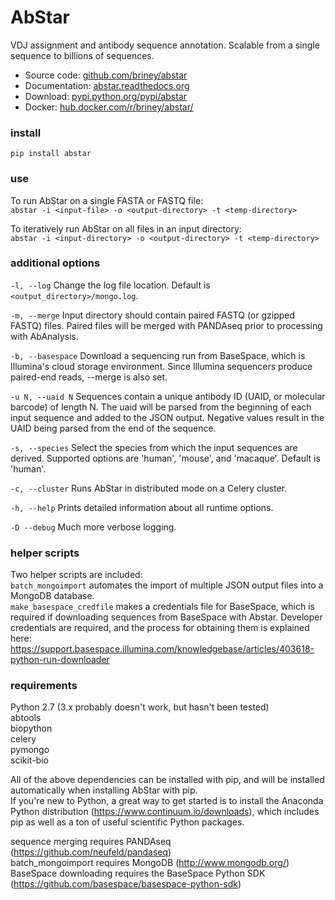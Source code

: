 # AbStar  
  
VDJ assignment and antibody sequence annotation. Scalable from a single sequence to billions of sequences.  
  
  - Source code: [github.com/briney/abstar](https://github.com/briney/abstar)  
  - Documentation: [abstar.readthedocs.org](abstar.readthedocs.org)  
  - Download: [pypi.python.org/pypi/abstar](https://pypi.python.org/pypi/abstar)
  - Docker: [hub.docker.com/r/briney/abstar/](https://hub.docker.com/r/briney/abstar/)  
  
### install  
`pip install abstar`  
  
### use  

To run AbStar on a single FASTA or FASTQ file:  
`abstar -i <input-file> -o <output-directory> -t <temp-directory>`

To iteratively run AbStar on all files in an input directory:  
`abstar -i <input-directory> -o <output-directory> -t <temp-directory>`

### additional options  
`-l, --log` Change the log file location. Default is `<output_directory>/mongo.log`.  
  
`-m, --merge` Input directory should contain paired FASTQ (or gzipped FASTQ) files. Paired files will be merged with PANDAseq prior to processing with AbAnalysis.  
  
`-b, --basespace` Download a sequencing run from BaseSpace, which is Illumina's cloud storage environment. Since Illumina sequencers produce paired-end reads, --merge is also set.  
  
`-u N, --uaid N` Sequences contain a unique antibody ID (UAID, or molecular barcode) of length N. The uaid will be parsed from the beginning of each input sequence and added to the JSON output. Negative values result in the UAID being parsed from the end of the sequence.  
  
`-s, --species` Select the species from which the input sequences are derived. Supported options are 'human', 'mouse', and 'macaque'. Default is 'human'.  
   
`-c, --cluster` Runs AbStar in distributed mode on a Celery cluster.  
  
`-h, --help` Prints detailed information about all runtime options.
  
`-D --debug` Much more verbose logging.  
  
  
### helper scripts  
Two helper scripts are included:  
`batch_mongoimport` automates the import of multiple JSON output files into a MongoDB database.  
`make_basespace_credfile` makes a credentials file for BaseSpace, which is required if downloading sequences from BaseSpace with Abstar. Developer credentials are required, and the process for obtaining them is explained here: https://support.basespace.illumina.com/knowledgebase/articles/403618-python-run-downloader  
  
  
### requirements  
Python 2.7 (3.x probably doesn't work, but hasn't been tested)  
abtools  
biopython  
celery  
pymongo  
scikit-bio  

All of the above dependencies can be installed with pip, and will be installed automatically when installing AbStar with pip.  
If you're new to Python, a great way to get started is to install the Anaconda Python distribution (https://www.continuum.io/downloads), which includes pip as well as a ton of useful scientific Python packages.
  
sequence merging requires PANDAseq (https://github.com/neufeld/pandaseq)  
batch_mongoimport requires MongoDB (http://www.mongodb.org/)  
BaseSpace downloading requires the BaseSpace Python SDK (https://github.com/basespace/basespace-python-sdk)  
